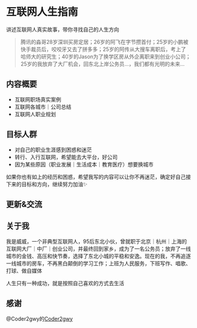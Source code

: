 # 互联网人生指南

讲述互联网人真实故事，带你寻找自己的人生方向

> 腾讯的淼哥28岁深圳买房定居；26岁的阿飞在字节攒首付；25岁的小鹏被快手裁员后，咬咬牙又去了拼多多；25岁的阿传从大搜车离职后，考上了哈师大的研究生；40岁的Jason为了换学区房从外企离职来到创业小公司；25岁的我放弃了大厂机会，回东北上岸公务员...，我们都有光明的未来...

## 内容概要
- 互联网职场真实案例
- 互联网各城市｜公司总结
- 互联网人职业规划

## 目标人群
- 对自己的职业生涯感到困惑和迷茫
- 转行、入行互联网，希望能去大平台，好公司
- 因为某些原因（职业发展｜生活成本｜教育医疗）想要换城市

如果你也有如上的经历和困惑，希望我写的内容可以让你不再迷茫，确定好自己接下来的目标和方向，继续努力加油✨

## 更新&交流


## 关于我
我是威威，一个非典型互联网人，95后东北小伙，曾就职于北京｜杭州｜上海的互联网大厂｜中厂｜创业公司，并最终回到家乡，成为了一名公务员；放弃了一线城市的金钱、高压和快节奏，选择了东北小城的平稳和安逸。现在的我，不再追逐一线城市的房车，不再黑白颠倒的学习工作；上班为人民服务，下班写作、唱歌、打球、做自媒体

人生只有一种成功，就是按照自己喜欢的方式去生活

## 感谢
@Coder2gwy的[Coder2gwy](https://github.com/coder2gwy)


